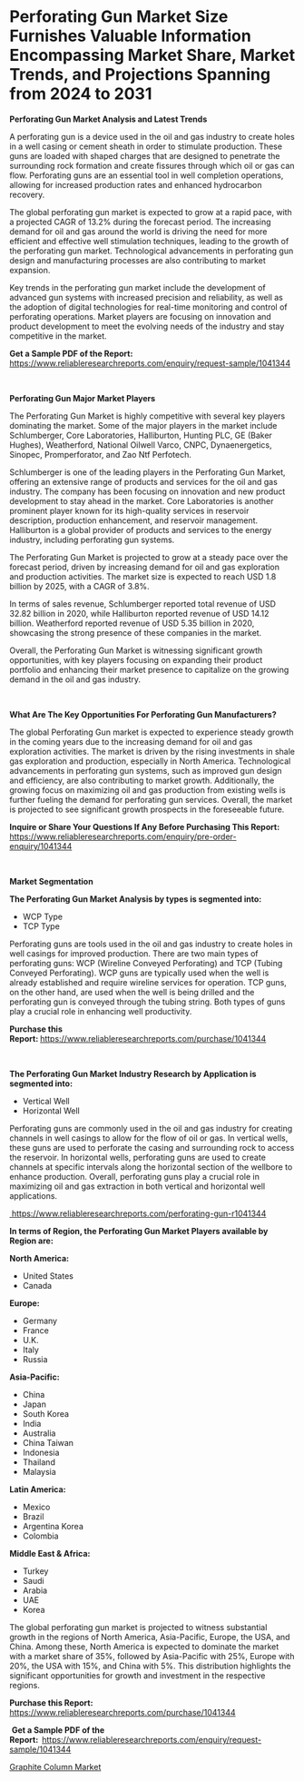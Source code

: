 <p><h1>Perforating Gun Market Size Furnishes Valuable Information Encompassing Market Share, Market Trends, and Projections Spanning from 2024 to 2031</h1></p><p><strong>Perforating Gun Market Analysis and Latest Trends</strong></p>
<p><p>A perforating gun is a device used in the oil and gas industry to create holes in a well casing or cement sheath in order to stimulate production. These guns are loaded with shaped charges that are designed to penetrate the surrounding rock formation and create fissures through which oil or gas can flow. Perforating guns are an essential tool in well completion operations, allowing for increased production rates and enhanced hydrocarbon recovery.</p><p>The global perforating gun market is expected to grow at a rapid pace, with a projected CAGR of 13.2% during the forecast period. The increasing demand for oil and gas around the world is driving the need for more efficient and effective well stimulation techniques, leading to the growth of the perforating gun market. Technological advancements in perforating gun design and manufacturing processes are also contributing to market expansion.</p><p>Key trends in the perforating gun market include the development of advanced gun systems with increased precision and reliability, as well as the adoption of digital technologies for real-time monitoring and control of perforating operations. Market players are focusing on innovation and product development to meet the evolving needs of the industry and stay competitive in the market.</p></p>
<p><strong>Get a Sample PDF of the Report:&nbsp;</strong> <a href="https://www.reliableresearchreports.com/enquiry/request-sample/1041344">https://www.reliableresearchreports.com/enquiry/request-sample/1041344</a></p>
<p>&nbsp;</p>
<p><strong>Perforating Gun Major Market Players</strong></p>
<p><p>The Perforating Gun Market is highly competitive with several key players dominating the market. Some of the major players in the market include Schlumberger, Core Laboratories, Halliburton, Hunting PLC, GE (Baker Hughes), Weatherford, National Oilwell Varco, CNPC, Dynaenergetics, Sinopec, Promperforator, and Zao Ntf Perfotech.</p><p>Schlumberger is one of the leading players in the Perforating Gun Market, offering an extensive range of products and services for the oil and gas industry. The company has been focusing on innovation and new product development to stay ahead in the market. Core Laboratories is another prominent player known for its high-quality services in reservoir description, production enhancement, and reservoir management. Halliburton is a global provider of products and services to the energy industry, including perforating gun systems.</p><p>The Perforating Gun Market is projected to grow at a steady pace over the forecast period, driven by increasing demand for oil and gas exploration and production activities. The market size is expected to reach USD 1.8 billion by 2025, with a CAGR of 3.8%.</p><p>In terms of sales revenue, Schlumberger reported total revenue of USD 32.82 billion in 2020, while Halliburton reported revenue of USD 14.12 billion. Weatherford reported revenue of USD 5.35 billion in 2020, showcasing the strong presence of these companies in the market.</p><p>Overall, the Perforating Gun Market is witnessing significant growth opportunities, with key players focusing on expanding their product portfolio and enhancing their market presence to capitalize on the growing demand in the oil and gas industry.</p></p>
<p>&nbsp;</p>
<p><strong>What Are The Key Opportunities For Perforating Gun Manufacturers?</strong></p>
<p><p>The global Perforating Gun market is expected to experience steady growth in the coming years due to the increasing demand for oil and gas exploration activities. The market is driven by the rising investments in shale gas exploration and production, especially in North America. Technological advancements in perforating gun systems, such as improved gun design and efficiency, are also contributing to market growth. Additionally, the growing focus on maximizing oil and gas production from existing wells is further fueling the demand for perforating gun services. Overall, the market is projected to see significant growth prospects in the foreseeable future.</p></p>
<p><strong>Inquire or Share Your Questions If Any Before Purchasing This Report:</strong> <a href="https://www.reliableresearchreports.com/enquiry/pre-order-enquiry/1041344">https://www.reliableresearchreports.com/enquiry/pre-order-enquiry/1041344</a></p>
<p>&nbsp;</p>
<p><strong>Market Segmentation</strong></p>
<p><strong>The Perforating Gun Market Analysis by types is segmented into:</strong></p>
<p><ul><li>WCP Type</li><li>TCP Type</li></ul></p>
<p><p>Perforating guns are tools used in the oil and gas industry to create holes in well casings for improved production. There are two main types of perforating guns: WCP (Wireline Conveyed Perforating) and TCP (Tubing Conveyed Perforating). WCP guns are typically used when the well is already established and require wireline services for operation. TCP guns, on the other hand, are used when the well is being drilled and the perforating gun is conveyed through the tubing string. Both types of guns play a crucial role in enhancing well productivity.</p></p>
<p><strong>Purchase this Report:&nbsp;</strong><a href="https://www.reliableresearchreports.com/purchase/1041344">https://www.reliableresearchreports.com/purchase/1041344</a></p>
<p>&nbsp;</p>
<p><strong>The Perforating Gun Market Industry Research by Application is segmented into:</strong></p>
<p><ul><li>Vertical Well</li><li>Horizontal Well</li></ul></p>
<p><p>Perforating guns are commonly used in the oil and gas industry for creating channels in well casings to allow for the flow of oil or gas. In vertical wells, these guns are used to perforate the casing and surrounding rock to access the reservoir. In horizontal wells, perforating guns are used to create channels at specific intervals along the horizontal section of the wellbore to enhance production. Overall, perforating guns play a crucial role in maximizing oil and gas extraction in both vertical and horizontal well applications.</p></p>
<p><a href="https://www.reliableresearchreports.com/perforating-gun-r1041344">&nbsp;https://www.reliableresearchreports.com/perforating-gun-r1041344</a></p>
<p><strong>In terms of Region, the Perforating Gun Market Players available by Region are:</strong></p>
<p>
    <p> <strong> North America: </strong>
        <ul>
            <li>United States</li>
            <li>Canada</li>
        </ul>
        </p> 
    <p> <strong> Europe: </strong>
        <ul>
            <li>Germany</li>
            <li>France</li>
            <li>U.K.</li>
            <li>Italy</li>
            <li>Russia</li>
        </ul>
        </p> 
    <p> <strong> Asia-Pacific: </strong>
        <ul>
            <li>China</li>
            <li>Japan</li>
            <li>South Korea</li>
            <li>India</li>
            <li>Australia</li>
            <li>China Taiwan</li>
            <li>Indonesia</li>
            <li>Thailand</li>
            <li>Malaysia</li>
        </ul>
        </p> 
    <p> <strong> Latin America: </strong>
        <ul>
            <li>Mexico</li>
            <li>Brazil</li>
            <li>Argentina Korea</li>
            <li>Colombia</li>
        </ul>
        </p> 
    <p> <strong> Middle East & Africa: </strong>
        <ul>
            <li>Turkey</li>
            <li>Saudi</li>
            <li>Arabia</li>
            <li>UAE</li>
            <li>Korea</li>
        </ul>
    </p>
    </p>
<p><p>The global perforating gun market is projected to witness substantial growth in the regions of North America, Asia-Pacific, Europe, the USA, and China. Among these, North America is expected to dominate the market with a market share of 35%, followed by Asia-Pacific with 25%, Europe with 20%, the USA with 15%, and China with 5%. This distribution highlights the significant opportunities for growth and investment in the respective regions.</p></p>
<p><strong>Purchase this Report: </strong><a href="https://www.reliableresearchreports.com/purchase/1041344">https://www.reliableresearchreports.com/purchase/1041344</a></p>
<p>&nbsp;<strong>Get a Sample PDF of the Report:&nbsp;&nbsp;</strong><a href="https://www.reliableresearchreports.com/enquiry/request-sample/1041344">https://www.reliableresearchreports.com/enquiry/request-sample/1041344</a></p>
<p><strong></strong></p>
<p><p><a href="https://github.com/pennyaldbrittonh658/Market-Research-Report-List-1/blob/main/graphite-column-market.md">Graphite Column Market</a></p></p>